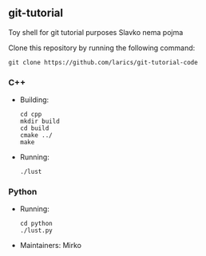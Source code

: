 ## git-tutorial
Toy shell for git tutorial purposes
Slavko nema pojma

Clone this repository by running the following command:

    git clone https://github.com/larics/git-tutorial-code

### C++
* Building:

      cd cpp
      mkdir build
      cd build
      cmake ../
      make

* Running:

      ./lust

### Python

* Running:

      cd python
      ./lust.py

* Maintainers:
Mirko
